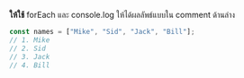 **ให้ใช้** forEach และ console.log ให้ได้ผลลัพธ์แบบใน comment ด้านล่าง

```js
const names = ["Mike", "Sid", "Jack", "Bill"];
// 1. Mike
// 2. Sid
// 3. Jack
// 4. Bill
```
